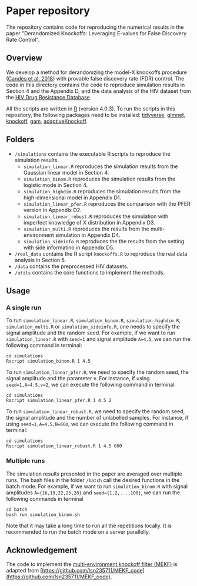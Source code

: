 # Paper repository
The repository contains code for reproducing the numerical results in the paper "Derandomized Knockoffs: Leveraging E-values for False Discovery Rate Control".

## Overview
We develop a method for derandomzing the model-X knockoffs procedure 
([Candès et al. 2018](https://candes.su.domains/publications/downloads/MX_Knockoffs.pdf))
with provable false discovery rate (FDR) control. The code in this directory 
contains the code to reproduce simulation results in Section 4 and the Appendix D,
and the data analysis of the HIV dataset from the 
[HIV Drug Resistance Database](https://hivdb.stanford.edu/download/GenoPhenoDatasets/PI_DataSet.txt).

All the scripts are written in [R](https://www.r-project.org/) (version 4.0.3).
To run the scripts in this repository, the following packages need to 
be installed: [tidyverse](https://www.tidyverse.org/), 
[glmnet](https://cran.r-project.org/web/packages/glmnet/index.html),
[knockoff](https://cran.r-project.org/web/packages/knockoff/index.html), 
[gam](https://cran.r-project.org/web/packages/gam/index.html),
[adaptiveKnockoff](https://github.com/zhimeir/adaptiveKnockoffs).

## Folders
- `/simulations` contains the executable R scripts to reproduce the simulation results.
  * `simulation_linear.R` reproduces the simulation results from the Gaussian linear model in Section 4.
  * `simulation_binom.R` reproduces the simulation results from the logistic mode in Section 4.
  * `simulation_highdim.R` reproduces the simulation results from the high-dimensional model in Appendix D1.
  * `simulation_linear_pfer.R` reproduces the comparison with the PFER version in Appendix D2.
  * `simulation_linear_robust.R` reproduces the simulation with imperfect knowledge of X distribution in Appendix D3. 
  * `simulation_multi.R` reproduces the results from the multi-environment simulation in Appendix D4.
  * `simulation_sideinfo.R` reproduces the the results from the setting with side informatino in Appendix D5.
- `/real_data` contains the R script `knockoffs.R` to reproduce the real data analysis in Section 5.
- `/data` contains the preprocessed HIV datasets.
- `/utils` contains the core functions to implement the methods.

## Usage
### A single run
To run `simulation_linear.R`, `simulation_binom.R`, `simulation_highdim.R`, `simulation_multi.R` or `simulation_sideinfo.R`,
one needs to specify the signal amplitude and the random seed. For example,
if we want to run `simulation_linear.R` with `seed=1` and signal amplitude `A=4.5`,
we can run the following command in terminal:
```{r}
cd simulations
Rscript simulation_binom.R 1 4.5
```
To run `simulation_linear_pfer.R`, we need to specify the random seed, 
the signal amplitude and the parameter v. For instance, if using 
`seed=1,A=4.5,v=2`, we can execute the following command in terminal:
```{r}
cd simulations
Rscript simulation_linear_pfer.R 1 4.5 2
```

To run `simulation_linear_robust.R`, we need to specify the random seed, 
the signal amplitude and the number of unlabelled samples. For instance, if using 
`seed=1,A=4.5,N=600`, we can execute the following command in terminal:
```{r}
cd simulations
Rscript simulation_linear_robust.R 1 4.5 600
```


### Multiple runs
The simulation results presented in the paper are averaged over multiple runs. 
The bash files in the folder `/batch` call the desired functions in the batch 
mode. For example, if we want to run `simulation_binom.R` with signal amplitudes
`A={16,19,22,25,28}` and `seed={1,2,...,100}`, we can run the following commands
in terminal
```{r}
cd batch
bash run_simulation_binom.sh
```
Note that it may take a long time to run all the repetitions locally.
It is recommended to run the batch mode on a server parallelly.


## Acknowledgement
The code to implement the [multi-environment knockoff filter (MEKF)](https://academic.oup.com/biomet/advance-article-abstract/doi/10.1093/biomet/asab055/6415825?redirectedFrom=fulltext&login=false)
is adapted from [https://github.com/lsn235711/MEKF_code](https://github.com/lsn235711/MEKF_code).

